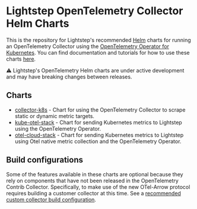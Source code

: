 # Lightstep OpenTelemetry Collector Helm Charts

This is the repository for Lightstep's recommended [Helm](https://helm.sh/) charts for running an OpenTelemetry Collector using the [OpenTelemetry Operator for Kubernetes](https://github.com/open-telemetry/opentelemetry-operator). You can find documentation and tutorials for how to use these charts [here](https://docs.lightstep.com/docs/ingest-prometheus).

⚠️ Lightstep's OpenTelemetry Helm charts are under active development and may have breaking changes between releases.

## Charts

* [collector-k8s](https://github.com/lightstep/prometheus-k8s-opentelemetry-collector/tree/main/charts/collector-k8s) - Chart for using the OpenTelemetry Collector to scrape static or dynamic metric targets.
* [kube-otel-stack](https://github.com/lightstep/prometheus-k8s-opentelemetry-collector/tree/main/charts/kube-otel-stack) - Chart for sending Kubernetes metrics to Lightstep using the OpenTelemetry Operator.
* [otel-cloud-stack](https://github.com/lightstep/prometheus-k8s-opentelemetry-collector/tree/main/charts/otel-cloud-stack) - Chart for sending Kubernetes metrics to Lightstep using Otel native metric collection and the OpenTelemetry Operator.

## Build configurations

Some of the features available in these charts are optional because
they rely on components that have not been released in the
OpenTelemetry Contrib Collector.  Specifically, to make use of the new
OTel-Arrow protocol requires building a customer collector at this
time.  See a [recommended custom collector build configuration](./gateway-build.yaml).
